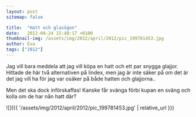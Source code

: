 ```yaml
---
layout: post
sitemap: false

title:  "Hatt och glasögon"
date:   2012-04-24 15:48:17 +0100
thumbnail-img: /assets/img/2012/april/2012/pic_199781453.jpg
author: Eva
tags: ["2012"]
---
```


Jag vill bara meddela att jag vill köpa en hatt och ett par snygga glajjor. Hittade de här två alternativen på lindex, men jag är inte säker på om det är det jag vill ha för jag var osäker på både hatten och glajjorna..

Men det ska dock införskaffas! Kanske får svänga förbi kupan en sväng och kolla om de har nån hatt där?

![]({{ '/assets/img/2012/april/2012/pic_199781453.jpg'  | relative_url }})

